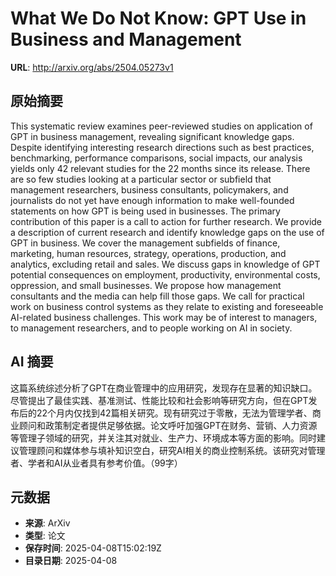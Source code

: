# What We Do Not Know: GPT Use in Business and Management

**URL**: http://arxiv.org/abs/2504.05273v1

## 原始摘要

This systematic review examines peer-reviewed studies on application of GPT
in business management, revealing significant knowledge gaps. Despite
identifying interesting research directions such as best practices,
benchmarking, performance comparisons, social impacts, our analysis yields only
42 relevant studies for the 22 months since its release. There are so few
studies looking at a particular sector or subfield that management researchers,
business consultants, policymakers, and journalists do not yet have enough
information to make well-founded statements on how GPT is being used in
businesses. The primary contribution of this paper is a call to action for
further research. We provide a description of current research and identify
knowledge gaps on the use of GPT in business. We cover the management subfields
of finance, marketing, human resources, strategy, operations, production, and
analytics, excluding retail and sales. We discuss gaps in knowledge of GPT
potential consequences on employment, productivity, environmental costs,
oppression, and small businesses. We propose how management consultants and the
media can help fill those gaps. We call for practical work on business control
systems as they relate to existing and foreseeable AI-related business
challenges. This work may be of interest to managers, to management
researchers, and to people working on AI in society.


## AI 摘要

这篇系统综述分析了GPT在商业管理中的应用研究，发现存在显著的知识缺口。尽管提出了最佳实践、基准测试、性能比较和社会影响等研究方向，但在GPT发布后的22个月内仅找到42篇相关研究。现有研究过于零散，无法为管理学者、商业顾问和政策制定者提供足够依据。论文呼吁加强GPT在财务、营销、人力资源等管理子领域的研究，并关注其对就业、生产力、环境成本等方面的影响。同时建议管理顾问和媒体参与填补知识空白，研究AI相关的商业控制系统。该研究对管理者、学者和AI从业者具有参考价值。（99字）

## 元数据

- **来源**: ArXiv
- **类型**: 论文
- **保存时间**: 2025-04-08T15:02:19Z
- **目录日期**: 2025-04-08
